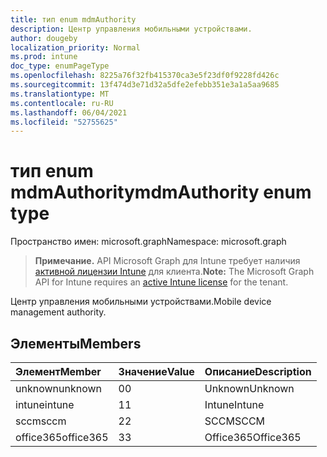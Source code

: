 ```yaml
---
title: тип enum mdmAuthority
description: Центр управления мобильными устройствами.
author: dougeby
localization_priority: Normal
ms.prod: intune
doc_type: enumPageType
ms.openlocfilehash: 8225a76f32fb415370ca3e5f23df0f9228fd426c
ms.sourcegitcommit: 13f474d3e71d32a5dfe2efebb351e3a1a5aa9685
ms.translationtype: MT
ms.contentlocale: ru-RU
ms.lasthandoff: 06/04/2021
ms.locfileid: "52755625"
---
```

# <a name="mdmauthority-enum-type"></a><span data-ttu-id="e0b9d-103">тип enum mdmAuthority</span><span class="sxs-lookup"><span data-stu-id="e0b9d-103">mdmAuthority enum type</span></span>

<span data-ttu-id="e0b9d-104">Пространство имен: microsoft.graph</span><span class="sxs-lookup"><span data-stu-id="e0b9d-104">Namespace: microsoft.graph</span></span>

> <span data-ttu-id="e0b9d-105">**Примечание.** API Microsoft Graph для Intune требует наличия [активной лицензии Intune](https://go.microsoft.com/fwlink/?linkid=839381) для клиента.</span><span class="sxs-lookup"><span data-stu-id="e0b9d-105">**Note:** The Microsoft Graph API for Intune requires an [active Intune license](https://go.microsoft.com/fwlink/?linkid=839381) for the tenant.</span></span>

<span data-ttu-id="e0b9d-106">Центр управления мобильными устройствами.</span><span class="sxs-lookup"><span data-stu-id="e0b9d-106">Mobile device management authority.</span></span>

## <a name="members"></a><span data-ttu-id="e0b9d-107">Элементы</span><span class="sxs-lookup"><span data-stu-id="e0b9d-107">Members</span></span>
|<span data-ttu-id="e0b9d-108">Элемент</span><span class="sxs-lookup"><span data-stu-id="e0b9d-108">Member</span></span>|<span data-ttu-id="e0b9d-109">Значение</span><span class="sxs-lookup"><span data-stu-id="e0b9d-109">Value</span></span>|<span data-ttu-id="e0b9d-110">Описание</span><span class="sxs-lookup"><span data-stu-id="e0b9d-110">Description</span></span>|
|:---|:---|:---|
|<span data-ttu-id="e0b9d-111">unknown</span><span class="sxs-lookup"><span data-stu-id="e0b9d-111">unknown</span></span>|<span data-ttu-id="e0b9d-112">0</span><span class="sxs-lookup"><span data-stu-id="e0b9d-112">0</span></span>|<span data-ttu-id="e0b9d-113">Unknown</span><span class="sxs-lookup"><span data-stu-id="e0b9d-113">Unknown</span></span>|
|<span data-ttu-id="e0b9d-114">intune</span><span class="sxs-lookup"><span data-stu-id="e0b9d-114">intune</span></span>|<span data-ttu-id="e0b9d-115">1</span><span class="sxs-lookup"><span data-stu-id="e0b9d-115">1</span></span>|<span data-ttu-id="e0b9d-116">Intune</span><span class="sxs-lookup"><span data-stu-id="e0b9d-116">Intune</span></span>|
|<span data-ttu-id="e0b9d-117">sccm</span><span class="sxs-lookup"><span data-stu-id="e0b9d-117">sccm</span></span>|<span data-ttu-id="e0b9d-118">2</span><span class="sxs-lookup"><span data-stu-id="e0b9d-118">2</span></span>|<span data-ttu-id="e0b9d-119">SCCM</span><span class="sxs-lookup"><span data-stu-id="e0b9d-119">SCCM</span></span>|
|<span data-ttu-id="e0b9d-120">office365</span><span class="sxs-lookup"><span data-stu-id="e0b9d-120">office365</span></span>|<span data-ttu-id="e0b9d-121">3</span><span class="sxs-lookup"><span data-stu-id="e0b9d-121">3</span></span>|<span data-ttu-id="e0b9d-122">Office365</span><span class="sxs-lookup"><span data-stu-id="e0b9d-122">Office365</span></span>|




